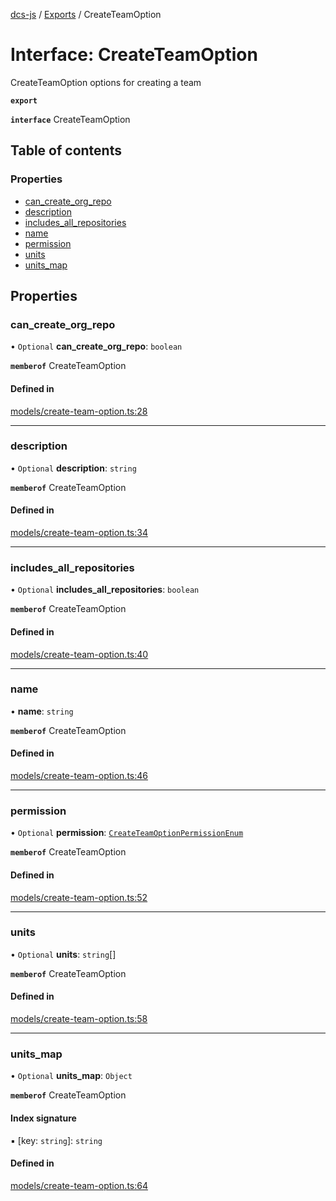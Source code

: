 [dcs-js](../README.md) / [Exports](../modules.md) / CreateTeamOption

# Interface: CreateTeamOption

CreateTeamOption options for creating a team

**`export`**

**`interface`** CreateTeamOption

## Table of contents

### Properties

- [can\_create\_org\_repo](CreateTeamOption.md#can_create_org_repo)
- [description](CreateTeamOption.md#description)
- [includes\_all\_repositories](CreateTeamOption.md#includes_all_repositories)
- [name](CreateTeamOption.md#name)
- [permission](CreateTeamOption.md#permission)
- [units](CreateTeamOption.md#units)
- [units\_map](CreateTeamOption.md#units_map)

## Properties

### <a id="can_create_org_repo" name="can_create_org_repo"></a> can\_create\_org\_repo

• `Optional` **can\_create\_org\_repo**: `boolean`

**`memberof`** CreateTeamOption

#### Defined in

[models/create-team-option.ts:28](https://github.com/unfoldingWord/dcs-js/blob/b29eb7a/models/create-team-option.ts#L28)

___

### <a id="description" name="description"></a> description

• `Optional` **description**: `string`

**`memberof`** CreateTeamOption

#### Defined in

[models/create-team-option.ts:34](https://github.com/unfoldingWord/dcs-js/blob/b29eb7a/models/create-team-option.ts#L34)

___

### <a id="includes_all_repositories" name="includes_all_repositories"></a> includes\_all\_repositories

• `Optional` **includes\_all\_repositories**: `boolean`

**`memberof`** CreateTeamOption

#### Defined in

[models/create-team-option.ts:40](https://github.com/unfoldingWord/dcs-js/blob/b29eb7a/models/create-team-option.ts#L40)

___

### <a id="name" name="name"></a> name

• **name**: `string`

**`memberof`** CreateTeamOption

#### Defined in

[models/create-team-option.ts:46](https://github.com/unfoldingWord/dcs-js/blob/b29eb7a/models/create-team-option.ts#L46)

___

### <a id="permission" name="permission"></a> permission

• `Optional` **permission**: [`CreateTeamOptionPermissionEnum`](../modules.md#createteamoptionpermissionenum-1)

**`memberof`** CreateTeamOption

#### Defined in

[models/create-team-option.ts:52](https://github.com/unfoldingWord/dcs-js/blob/b29eb7a/models/create-team-option.ts#L52)

___

### <a id="units" name="units"></a> units

• `Optional` **units**: `string`[]

**`memberof`** CreateTeamOption

#### Defined in

[models/create-team-option.ts:58](https://github.com/unfoldingWord/dcs-js/blob/b29eb7a/models/create-team-option.ts#L58)

___

### <a id="units_map" name="units_map"></a> units\_map

• `Optional` **units\_map**: `Object`

**`memberof`** CreateTeamOption

#### Index signature

▪ [key: `string`]: `string`

#### Defined in

[models/create-team-option.ts:64](https://github.com/unfoldingWord/dcs-js/blob/b29eb7a/models/create-team-option.ts#L64)
